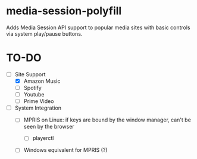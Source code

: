 # media-session-polyfill

Adds Media Session API support to popular media sites with basic controls via system play/pause buttons.

# TO-DO
- [ ] Site Support
    - [x] Amazon Music
    - [ ] Spotify
    - [ ] Youtube
    - [ ] Prime Video
- [ ] System Integration
    - [ ] MPRIS on Linux: if keys are bound by the window manager, can't be seen by the browser
        - [ ] playerctl
    - [ ] Windows equivalent for MPRIS (?)

